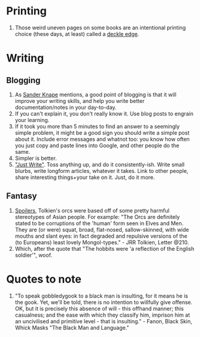 # Printing
1. Those weird uneven pages on some books are an intentional printing choice (these days, at least) called a [deckle edge](https://en.wikipedia.org/wiki/Deckle).

# Writing
## Blogging
1. As [Sander Knape](https://sanderknape.com/2020/04/why-great-write-blog-posts/) mentions, a good point of blogging is that it will improve your writing skills, and help you write better documentation/notes in your day-to-day.
1. If you can't explain it, you don't really know it. Use blog posts to engrain your learning.
1. If it took you more than 5 minutes to find an answer to a seemingly simple problem, it might be a good sign you should write a simple post about it. Include error messages and whatnot too: you know how often you just copy and paste lines into Google, and other people do the same.
1. Simpler is better.
1. ["Just Write"](https://www.sarasoueidan.com/desk/just-write/). Toss anything up, and do it consistently-ish. Write small blurbs, write longform articles, whatever it takes. Link to other people, share interesting things+your take on it. Just, do it more.

## Fantasy
1. [Spoilers](https://jamesmendezhodes.com/blog/2019/1/13/orcs-britons-and-the-martial-race-myth-part-i-a-species-built-for-racial-terror), Tolkien's orcs were based off of some pretty harmful stereotypes of Asian people. For example: "The Orcs are definitely stated to be corruptions of the 'human' form seen in Elves and Men. They are (or were) squat, broad, flat-nosed, sallow-skinned, with wide mouths and slant eyes: in fact degraded and repulsive versions of the (to Europeans) least lovely Mongol-types." - JRR Tolkien, Letter @210.
1. Which, after the quote that "The hobbits were 'a reflection of the English soldier'", woof.

# Quotes to note
1. "To speak gobbledygook to a black man is insulting, for it means he is the gook. Yet, we'll be told, there is no intention to willfully give offense. OK, but it is precisely this absence of will - this offhand manner; this casualness; and the ease with which they classify him, imprison him at an uncivilised and primitive level - that is insulting." - Fanon, Black Skin, Whick Masks "The Black Man and Language."
